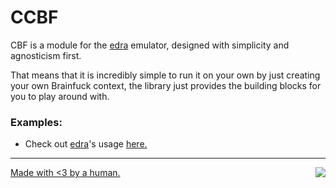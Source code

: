# CCBF

CBF is a module for the [edra](https://github.com/solomonarul/edra) emulator, designed with simplicity and agnosticism first.

That means that it is incredibly simple to run it on your own by just creating your own Brainfuck context, the library just provides the building blocks for you to play around with.

### Examples:

- Check out [edra](https://github.com/solomonarul/edra)'s usage [here.](https://github.com/solomonarul/edra/blob/main/inc/drivers/bf.h)

---

<a href="https://brainmade.org/">
    Made with <3 by a human.
    <img src="https://brainmade.org/88x31-light.png" align="right">
</a>